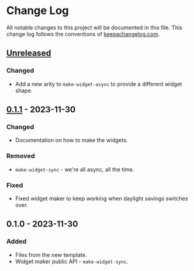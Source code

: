 # Change Log
All notable changes to this project will be documented in this file. This change log follows the conventions of [keepachangelog.com](http://keepachangelog.com/).

## [Unreleased]
### Changed
- Add a new arity to `make-widget-async` to provide a different widget shape.

## [0.1.1] - 2023-11-30
### Changed
- Documentation on how to make the widgets.

### Removed
- `make-widget-sync` - we're all async, all the time.

### Fixed
- Fixed widget maker to keep working when daylight savings switches over.

## 0.1.0 - 2023-11-30
### Added
- Files from the new template.
- Widget maker public API - `make-widget-sync`.

[Unreleased]: https://sourcehost.site/your-name/clojure-noob/compare/0.1.1...HEAD
[0.1.1]: https://sourcehost.site/your-name/clojure-noob/compare/0.1.0...0.1.1
